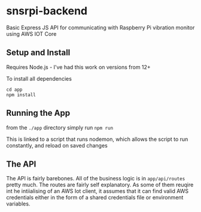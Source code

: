 # snsrpi-backend

Basic Express JS API for communicating with Raspberry Pi vibration monitor using AWS IOT Core

## Setup and Install

Requires Node.js - I've had this work on versions from 12+

To install all dependencies

```
cd app
npm install
```

## Running the App

from the `./app` directory simply run `npm run`

This is linked to a script that runs nodemon, which allows the script to run constantly, and reload on saved changes

## The API

The API is fairly barebones. All of the business logic is in `app/api/routes` pretty much. The routes are fairly self explanatory. As some of them reuqire int he intiialising of an AWS Iot client, it assumes that it can find valid AWS credentials either in the form of a shared credentials file or environment variables.